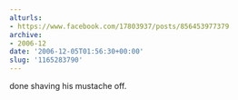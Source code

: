 ```yaml
---
alturls:
- https://www.facebook.com/17803937/posts/856453977379
archive:
- 2006-12
date: '2006-12-05T01:56:30+00:00'
slug: '1165283790'
---
```


done shaving his mustache off.

